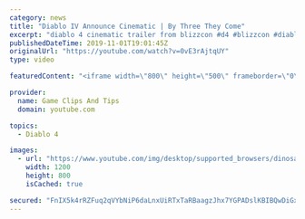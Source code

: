 ```yaml
---
category: news
title: "Diablo IV Announce Cinematic | By Three They Come"
excerpt: "diablo 4 cinematic trailer from blizzcon #d4 #blizzcon #diablo."
publishedDateTime: 2019-11-01T19:01:45Z
originalUrl: "https://youtube.com/watch?v=0vE3rAjtqUY"
type: video

featuredContent: "<iframe width=\"800\" height=\"500\" frameborder=\"0\" src=\"https://www.youtube.com/embed/0vE3rAjtqUY\" allow=\"accelerometer; autoplay; encrypted-media; gyroscope; picture-in-picture\" allowfullscreen></iframe>"

provider:
  name: Game Clips And Tips
  domain: youtube.com

topics:
  - Diablo 4

images:
  - url: "https://www.youtube.com/img/desktop/supported_browsers/dinosaur.png"
    width: 1200
    height: 800
    isCached: true

secured: "FnIX5k4rRZFuq2qVYbNiP6daLnxUiRTxTaRBaagzJhx7YGPADslKBIBQwDiGxMDgbACWsbgsiLl+pz8kV0P8GeHFq5nr8D/LBGaP9pKZu2sbmDBntPNBwB3BAb0hWMH4Vk1CmbGiFf2OXRe0JSguE6pOtD6OozGRuKNNYa/AfDlL0I8Rj0lgtSJIew9qwUX+OTpN1fLv0gKQBhfcHXF5G8BD6eHbz2tcZxIL5MajfXIe+02gTGUwWiVIAiS1pTICoRuty8pkBOdaLENgOPBTNZagoJCfBmK3dAAE+wrv/vKfYPHcd8MQI3btSPk9UjoZ1zFtvvXxmqrRxY+BMNJKntolwHYX7/RRN5Qh89K+kVEoxCe5Uu1lVtid4WVy3ztZPG8P5eBnhPuOZ1snj/iJcw==;EI2aaj7OUnNWK/u5jFiTXQ=="
---
```


